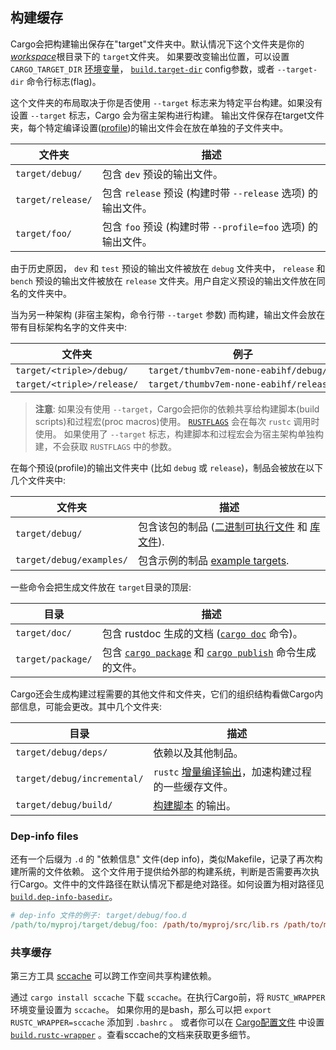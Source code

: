 ## 构建缓存

Cargo会把构建输出保存在"target"文件夹中。默认情况下这个文件夹是你的[*workspace*][def-workspace]根目录下的 `target`文件夹。
如果要改变输出位置，可以设置 `CARGO_TARGET_DIR` [环境变量][environment variable]， [`build.target-dir`] config参数，或者 `--target-dir` 命令行标志(flag)。

这个文件夹的布局取决于你是否使用 `--target` 标志来为特定平台构建。如果没有设置 `--target` 标志，Cargo 会为宿主架构进行构建。
输出文件保存在target文件夹，每个特定编译设置([profile])的输出文件会在放在单独的子文件夹中。

文件夹 | 描述
----------|------------
<code style="white-space: nowrap">target/debug/</code> | 包含 `dev` 预设的输出文件。
<code style="white-space: nowrap">target/release/</code> | 包含 `release` 预设 (构建时带 `--release` 选项) 的输出文件。
<code style="white-space: nowrap">target/foo/</code> | 包含 `foo` 预设 (构建时带 `--profile=foo` 选项) 的输出文件。

由于历史原因， `dev` 和 `test` 预设的输出文件被放在 `debug` 文件夹中， `release` 和 `bench` 预设的输出文件被放在 `release` 文件夹。用户自定义预设的输出文件放在同名的文件夹中。

当为另一种架构 (非宿主架构，命令行带 `--target` 参数) 而构建，输出文件会放在带有目标架构名字的文件夹中:

文件夹 | 例子
----------|--------
<code style="white-space: nowrap">target/&lt;triple&gt;/debug/</code> | <code style="white-space: nowrap">target/thumbv7em-none-eabihf/debug/</code>
<code style="white-space: nowrap">target/&lt;triple&gt;/release/</code> | <code style="white-space: nowrap">target/thumbv7em-none-eabihf/release/</code>

> **注意**: 如果没有使用 `--target`，Cargo会把你的依赖共享给构建脚本(build scripts)和过程宏(proc macros)使用。
> [`RUSTFLAGS`] 会在每次 `rustc` 调用时使用。
> 如果使用了 `--target` 标志，构建脚本和过程宏会为宿主架构单独构建，不会获取 `RUSTFLAGS` 中的参数。

在每个预设(profile)的输出文件夹中 (比如 `debug` 或 `release`)，制品会被放在以下几个文件夹中:

文件夹 | 描述
----------|------------
<code style="white-space: nowrap">target/debug/</code> | 包含该包的制品 ([二进制可执行文件][binary executables] 和 [库文件][library targets]).
<code style="white-space: nowrap">target/debug/examples/</code> | 包含示例的制品 [example targets].

一些命令会把生成文件放在 `target`目录的顶层:

目录 | 描述
----------|------------
<code style="white-space: nowrap">target/doc/</code> | 包含 rustdoc 生成的文档 ([`cargo doc`] 命令)。
<code style="white-space: nowrap">target/package/</code> | 包含 [`cargo package`] 和 [`cargo publish`] 命令生成的文件。

Cargo还会生成构建过程需要的其他文件和文件夹，它们的组织结构看做Cargo内部信息，可能会更改。其中几个文件夹:

目录 | 描述
----------|------------
<code style="white-space: nowrap">target/debug/deps/</code> | 依赖以及其他制品。
<code style="white-space: nowrap">target/debug/incremental/</code> | `rustc` [增量编译输出][incremental output]，加速构建过程的一些缓存文件。
<code style="white-space: nowrap">target/debug/build/</code> |  [构建脚本][build scripts] 的输出。

### Dep-info files

还有一个后缀为 `.d` 的 "依赖信息" 文件(dep info)，类似Makefile，记录了再次构建所需的文件依赖。
这个文件用于提供给外部的构建系统，判断是否需要再次执行Cargo。文件中的文件路径在默认情况下都是绝对路径。如何设置为相对路径见 [`build.dep-info-basedir`]。

```Makefile
# dep-info 文件的例子: target/debug/foo.d
/path/to/myproj/target/debug/foo: /path/to/myproj/src/lib.rs /path/to/myproj/src/main.rs
```

### 共享缓存

第三方工具 [sccache] 可以跨工作空间共享构建依赖。

通过 `cargo install sccache` 下载 `sccache`。在执行Cargo前，将 `RUSTC_WRAPPER` 环境变量设置为 `sccache`。
如果你用的是bash，那么可以把 `export RUSTC_WRAPPER=sccache` 添加到 `.bashrc` 。
或者你可以在 [Cargo配置文件][config] 中设置 [`build.rustc-wrapper`] 。查看sccache的文档来获取更多细节。

[`RUSTFLAGS`]: ../reference/config.md#buildrustflags
[`build.dep-info-basedir`]: ../reference/config.md#builddep-info-basedir
[`build.rustc-wrapper`]: ../reference/config.md#buildrustc-wrapper
[`build.target-dir`]: ../reference/config.md#buildtarget-dir
[`cargo doc`]: ../commands/cargo-doc.md
[`cargo package`]: ../commands/cargo-package.md
[`cargo publish`]: ../commands/cargo-publish.md
[build scripts]: ../reference/build-scripts.md
[config]: ../reference/config.md
[def-workspace]:  ../appendix/glossary.md#workspace  '"workspace" (glossary entry)'
[environment variable]: ../reference/environment-variables.md
[incremental output]: ../reference/profiles.md#incremental
[sccache]: https://github.com/mozilla/sccache
[profile]: ../reference/profiles.md
[binary executables]: ../reference/cargo-targets.md#binaries
[library targets]: ../reference/cargo-targets.md#library
[example targets]: ../reference/cargo-targets.md#examples
